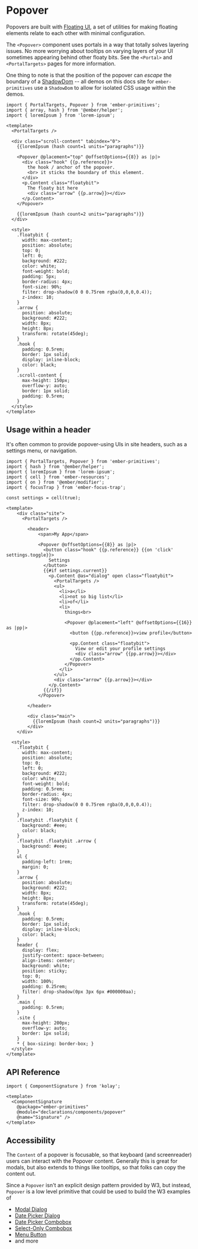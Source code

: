 # Popover

Popovers are built with [Floating UI][docs-floating-ui], a set of utilities for making floating elements relate to each other with minimal configuration. 


The `<Popover>` component uses portals in a way that totally solves layering issues. No more worrying about tooltips on varying layers of your UI sometimes appearing behind other floaty bits. See the `<Portal>` and `<PortalTargets>` pages for more information.

One thing to note is that the position of the popover can _escape_ the boundary of a [ShadowDom][docs-shadow-dom] -- all demos on this docs site for `ember-primitives` use a `ShadowDom` to allow for isolated CSS usage within the demos.

[docs-floating-ui]: /5-floaty-bits/floating-ui.md
[docs-floating]: https://floating-ui.com/
[docs-popper]: https://popper.js.org/
[docs-shadow-dom]: https://developer.mozilla.org/en-US/docs/Web/API/Web_components/Using_shadow_DOM

<div class="featured-demo">

```gjs live preview
import { PortalTargets, Popover } from 'ember-primitives';
import { array, hash } from '@ember/helper';
import { loremIpsum } from 'lorem-ipsum';

<template>
  <PortalTargets />

  <div class="scroll-content" tabindex="0">
    {{loremIpsum (hash count=1 units="paragraphs")}}

    <Popover @placement="top" @offsetOptions={{8}} as |p|>
      <div class="hook" {{p.reference}}>
        the hook / anchor of the popover.
        <br> it sticks the boundary of this element.
      </div>
      <p.Content class="floatybit">
        The floaty bit here
        <div class="arrow" {{p.arrow}}></div>
      </p.Content>
    </Popover>

    {{loremIpsum (hash count=2 units="paragraphs")}}
  </div>

  <style>
    .floatybit {
      width: max-content;
      position: absolute;
      top: 0;
      left: 0;
      background: #222;
      color: white;
      font-weight: bold;
      padding: 5px;
      border-radius: 4px;
      font-size: 90%;
      filter: drop-shadow(0 0 0.75rem rgba(0,0,0,0.4));
      z-index: 10;
    }
    .arrow {
      position: absolute;
      background: #222;
      width: 8px;
      height: 8px;
      transform: rotate(45deg);
    }
    .hook {
      padding: 0.5rem;
      border: 1px solid;
      display: inline-block;
      color: black;
    }
    .scroll-content {
      max-height: 150px;
      overflow-y: auto;
      border: 1px solid;
      padding: 0.5rem;
    }
  </style>
</template>
```

</div>

## Usage within a header

It's often common to provide popover-using UIs in site headers, such as a settings menu, or navigation.


<div class="featured-demo">

```gjs live preview
import { PortalTargets, Popover } from 'ember-primitives';
import { hash } from '@ember/helper';
import { loremIpsum } from 'lorem-ipsum';
import { cell } from 'ember-resources';
import { on } from '@ember/modifier';
import { focusTrap } from 'ember-focus-trap';

const settings = cell(true);

<template>
    <div class="site">
      <PortalTargets />

        <header>
            <span>My App</span>

            <Popover @offsetOptions={{8}} as |p|>
              <button class="hook" {{p.reference}} {{on 'click' settings.toggle}}>
                Settings
              </button>
              {{#if settings.current}}
                <p.Content @as="dialog" open class="floatybit">
                  <PortalTargets />
                  <ul>
                    <li>a</li>
                    <li>not so big list</li>
                    <li>of</li>
                    <li>
                      things<br>

                      <Popover @placement="left" @offsetOptions={{16}} as |pp|>
                        <button {{pp.reference}}>view profile</button>

                        <pp.Content class="floatybit">
                          View or edit your profile settings
                          <div class="arrow" {{pp.arrow}}></div>
                        </pp.Content>
                      </Popover>
                    </li>
                  </ul>
                  <div class="arrow" {{p.arrow}}></div>
                </p.Content>
              {{/if}}
            </Popover>

        </header>

        <div class="main">
          {{loremIpsum (hash count=2 units="paragraphs")}}
        </div>
    </div>

  <style>
    .floatybit {
      width: max-content;
      position: absolute;
      top: 0;
      left: 0;
      background: #222;
      color: white;
      font-weight: bold;
      padding: 0.5rem;
      border-radius: 4px;
      font-size: 90%;
      filter: drop-shadow(0 0 0.75rem rgba(0,0,0,0.4));
      z-index: 10;
    }
    .floatybit .floatybit {
      background: #eee;
      color: black;
    }
    .floatybit .floatybit .arrow {
      background: #eee;
    }
    ul {
      padding-left: 1rem;
      margin: 0;
    }
    .arrow {
      position: absolute;
      background: #222;
      width: 8px;
      height: 8px;
      transform: rotate(45deg);
    }
    .hook {
      padding: 0.5rem;
      border: 1px solid;
      display: inline-block;
      color: black;
    }
    header {
      display: flex;
      justify-content: space-between;
      align-items: center;
      background: white;
      position: sticky;
      top: 0;
      width: 100%;
      padding: 0.25rem;
      filter: drop-shadow(0px 3px 6px #000000aa);
    }
    .main {
      padding: 0.5rem;
    }
    .site {
      max-height: 200px;
      overflow-y: auto;
      border: 1px solid;
    }
    * { box-sizing: border-box; }
  </style>
</template>
```

</div>


## API Reference

```gjs live no-shadow
import { ComponentSignature } from 'kolay';

<template>
  <ComponentSignature 
    @package="ember-primitives" 
    @module="declarations/components/popover" 
    @name="Signature" />
</template>
```

## Accessibility

The `Content` of a popover is focusable, so that keyboard (and screenreader) users can interact with the Popover content. Generally this is great for modals, but also extends to things like tooltips, so that folks can copy the content out.

Since a `Popover` isn't an explicit design pattern provided by W3, but instead, `Popover` is a low level primitive that could be used to build the W3 examples of
- [Modal Dialog](https://www.w3.org/WAI/ARIA/apg/patterns/dialog-modal/examples/dialog/)
- [Date Picker Dialog](https://www.w3.org/WAI/ARIA/apg/patterns/dialog-modal/examples/datepicker-dialog/)
- [Date Picker Combobox](https://www.w3.org/WAI/ARIA/apg/patterns/combobox/examples/combobox-datepicker/)
- [Select-Only Combobox](https://www.w3.org/WAI/ARIA/apg/patterns/combobox/examples/combobox-select-only/)
- [Menu Button](https://www.w3.org/WAI/ARIA/apg/patterns/menu-button/)
- and more
